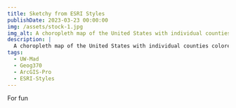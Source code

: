 ```yaml
---
title: Sketchy from ESRI Styles
publishDate: 2023-03-23 00:00:00
img: /assets/stock-1.jpg
img_alt: A choropleth map of the United States with individual counties colored by the percent of adults who get less than 7 hours of sleep.
description: |
  A choropleth map of the United States with individual counties colored by the percent of adults who get less than 7 hours of sleep.
tags:
  - UW-Mad
  - Geog370
  - ArcGIS-Pro
  - ESRI-Styles
---
```


For fun
